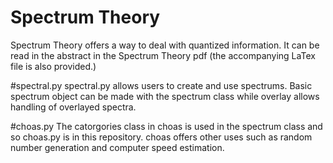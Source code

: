 # Spectrum Theory
Spectrum Theory offers a way to deal with quantized information. It can be read in the abstract
in the Spectrum Theory pdf (the accompanying LaTex file is also provided.)

#spectral.py
spectral.py allows users to create and use spectrums. Basic spectrum object can be made with the
spectrum class while overlay allows handling of overlayed spectra.

#choas.py
The catorgories class in choas is used in the spectrum class and so choas.py is in this 
repository. choas offers other uses such as random number generation and computer speed
estimation. 
